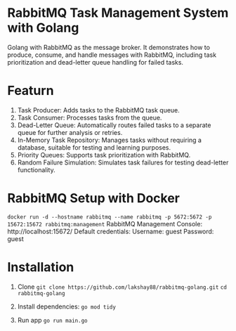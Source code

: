# RabbitMQ Task Management System with Golang

Golang with RabbitMQ as the message broker. It demonstrates how to produce, consume, and handle messages with RabbitMQ, including task prioritization and dead-letter queue handling for failed tasks.

# Featurn 
 1. Task Producer: Adds tasks to the RabbitMQ task queue.
 2. Task Consumer: Processes tasks from the queue.
 3. Dead-Letter Queue: Automatically routes failed tasks to a separate queue for further analysis or retries.
 4. In-Memory Task Repository: Manages tasks without requiring a database, suitable for testing and learning purposes.
 5. Priority Queues: Supports task prioritization with RabbitMQ.
 6. Random Failure Simulation: Simulates task failures for testing dead-letter functionality.


# RabbitMQ Setup with Docker

`docker run -d --hostname rabbitmq --name rabbitmq -p 5672:5672 -p 15672:15672 rabbitmq:management`
RabbitMQ Management Console: http://localhost:15672/
Default credentials:
    Username: guest
    Password: guest

# Installation 

1. Clone
`git clone https://github.com/lakshay88/rabbitmq-golang.git`
`cd rabbitmq-golang`

2. Install dependencies:
`go mod tidy`

3. Run app
`go run main.go`

